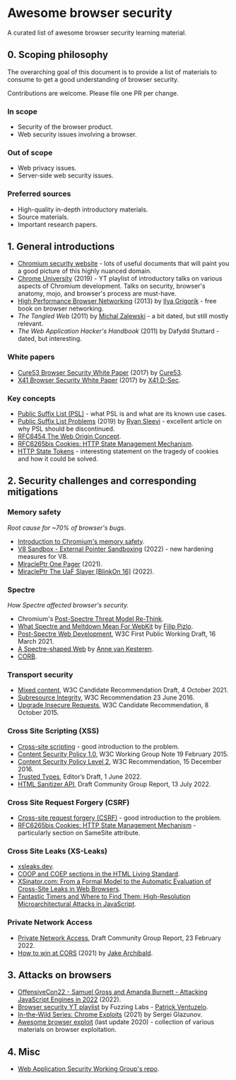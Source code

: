 # Awesome browser security
A curated list of awesome browser security learning material. 

## 0. Scoping philosophy

The overarching goal of this document is to provide a list of materials to consume to get a good understanding of browser security. 

Contributions are welcome. Please file one PR per change. 

### In scope

* Security of the browser product. 
* Web security issues involving a browser. 

### Out of scope

* Web privacy issues. 
* Server-side web security issues. 

### Preferred sources

* High-quality in-depth introductory materials. 
* Source materials. 
* Important research papers. 

## 1. General introductions

* [Chromium security website](https://www.chromium.org/Home/chromium-security/) - lots of useful documents that will paint you a good picture of this highly nuanced domain. 
* [Chrome University](https://www.youtube.com/watch?v=kNzoswFIU9M&list=PLNYkxOF6rcICgS7eFJrGDhMBwWtdTgzpx) (2019) - YT playlist of introductory talks on various aspects of Chromium development. Talks on security, browser's anatomy, mojo, and browser's process are must-have. 
* [High Performance Browser Networking](https://hpbn.co/) (2013) by [Ilya Grigorik](https://twitter.com/igrigorik) - free book on browser networking. 
* _The Tangled Web_ (2011) by [Michal Zalewski](https://twitter.com/lcamtuf) - a bit dated, but still mostly relevant. 
* _The Web Application Hacker's Handbook_ (2011) by Dafydd Stuttard - dated, but interesting. 

### White papers

* [Cure53 Browser Security White Paper](https://cure53.de/browser-security-whitepaper.pdf) (2017) by [Cure53](https://cure53.de/). 
* [X41 Browser Security White Paper](https://browser-security.x41-dsec.de/X41-Browser-Security-White-Paper.pdf) (2017) by [X41 D-Sec](https://x41-dsec.de/). 

### Key concepts

* [Public Suffix List (PSL)](https://publicsuffix.org/learn/) - what PSL is and what are its known use cases. 
* [Public Suffix List Problems](https://github.com/sleevi/psl-problems) (2019) by [Ryan Sleevi](https://twitter.com/sleevi_) - excellent article on why PSL should be discontinued. 
* [RFC6454 The Web Origin Concept](https://datatracker.ietf.org/doc/html/rfc6454). 
* [RFC6265bis Cookies: HTTP State Management Mechanism](https://datatracker.ietf.org/doc/draft-ietf-httpbis-rfc6265bis/). 
* [HTTP State Tokens](https://mikewest.github.io/http-state-tokens/draft-west-http-state-tokens.html) - interesting statement on the tragedy of cookies and how it could be solved. 

## 2. Security challenges and corresponding mitigations

### Memory safety
_Root cause for ~70% of browser's bugs_. 

* [Introduction to Chromium's memory safety](https://www.chromium.org/Home/chromium-security/memory-safety/). 
* [V8 Sandbox - External Pointer Sandboxing](https://docs.google.com/document/d/1V3sxltuFjjhp_6grGHgfqZNK57qfzGzme0QTk0IXDHk/edit#heading=h.xzptrog8pyxf) (2022)  - new hardening measures for V8. 
* [MiraclePtr One Pager](https://docs.google.com/document/d/1pnnOAIz_DMWDI4oIOFoMAqLnf_MZ2GsrJNb_dbQ3ZBg/edit) (2021). 
* [MiraclePtr The UaF Slayer [BlinkOn 16]](https://www.youtube.com/watch?v=WhI1NWbGvpE) (2022). 

### Spectre
_How Spectre affected browser's security._ 

* Chromium's [Post-Spectre Threat Model Re-Think](https://chromium.googlesource.com/chromium/src/+/master/docs/security/side-channel-threat-model.md). 
* [What Spectre and Meltdown Mean For WebKit](https://webkit.org/blog/8048/what-spectre-and-meltdown-mean-for-webkit/) by [Filip Pizlo](https://twitter.com/filpizlo). 
* [Post-Spectre Web Development](https://www.w3.org/TR/post-spectre-webdev/), W3C First Public Working Draft, 16 March 2021. 
* [A Spectre-shaped Web](https://docs.google.com/presentation/d/1sadl7jTrBIECCanuqSrNndnDr82NGW1yyuXFT1Dc7SQ/edit#slide=id.p) by [Anne van Kesteren](https://twitter.com/annevk). 
* [CORB](https://www.chromium.org/Home/chromium-security/corb-for-developers/). 

### Transport security

* [Mixed content](https://www.w3.org/TR/mixed-content/), W3C Candidate Recommendation Draft, 4 October 2021. 
* [Subresource Integrity](https://www.w3.org/TR/SRI/), W3C Recommendation 23 June 2016. 
* [Upgrade Insecure Requests](https://www.w3.org/TR/upgrade-insecure-requests/), W3C Candidate Recommendation, 8 October 2015. 

### Cross Site Scripting (XSS)

* [Cross-site scripting](https://portswigger.net/web-security/cross-site-scripting) - good introduction to the problem. 
* [Content Security Policy 1.0](https://www.w3.org/TR/CSP1/), W3C Working Group Note 19 February 2015. 
* [Content Security Policy Level 2](https://www.w3.org/TR/CSP2/), W3C Recommendation, 15 December 2016. 
* [Trusted Types](https://w3c.github.io/webappsec-trusted-types/dist/spec/), Editor’s Draft, 1 June 2022. 
* [HTML Sanitizer API](https://wicg.github.io/sanitizer-api/), Draft Community Group Report, 13 July 2022. 

### Cross Site Request Forgery (CSRF)

* [Cross-site request forgery (CSRF)](https://portswigger.net/web-security/csrf) - good introduction to the problem. 
* [RFC6265bis Cookies: HTTP State Management Mechanism](https://datatracker.ietf.org/doc/draft-ietf-httpbis-rfc6265bis/) - particularly section on SameSite attribute. 

### Cross Site Leaks (XS-Leaks)

* [xsleaks.dev](xsleaks.dev). 
* [COOP and COEP sections in the HTML Living Standard](https://html.spec.whatwg.org/multipage/origin.html). 
* [XSinator.com: From a Formal Model to the Automatic Evaluation of Cross-Site Leaks in Web Browsers](https://xsinator.com/paper.pdf). 
* [Fantastic Timers and Where to Find Them: High-Resolution Microarchitectural Attacks in JavaScript](https://gruss.cc/files/fantastictimers.pdf). 

### Private Network Access

* [Private Network Access](https://wicg.github.io/private-network-access/), Draft Community Group Report, 23 February 2022. 
* [How to win at CORS](https://jakearchibald.com/2021/cors/) (2021) by [Jake Archibald](https://twitter.com/jaffathecake). 

## 3. Attacks on browsers 

* [OffensiveCon22 - Samuel Gross and Amanda Burnett - Attacking JavaScript Engines in 2022](https://www.youtube.com/watch?v=FK2-1FAbbXA) (2022). 
* [Browser security YT playlist](https://www.youtube.com/playlist?list=PLa-iO6ehPFJhcRggmOu5kUv60vqF9CDOk) by Fuzzing Labs - [Patrick Ventuzelo](https://twitter.com/Pat_Ventuzelo). 
* [In-the-Wild Series: Chrome Exploits](https://googleprojectzero.blogspot.com/2021/01/in-wild-series-chrome-exploits.html) (2021) by Sergei Glazunov. 
* [Awesome browser exploit](https://github.com/Escapingbug/awesome-browser-exploit) (last update 2020) - collection of various materials on browser exploitation. 

## 4. Misc

* [Web Application Security Working Group's repo](https://github.com/w3c/webappsec). 
